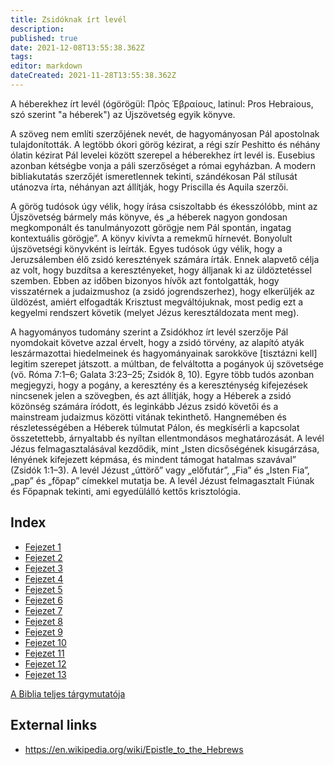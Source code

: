```yaml
---
title: Zsidóknak írt levél
description: 
published: true
date: 2021-12-08T13:55:38.362Z
tags: 
editor: markdown
dateCreated: 2021-11-28T13:55:38.362Z
---
```


A héberekhez írt levél (ógörögül: Πρὸς Ἑβραίους, latinul: Pros Hebraious, szó szerint "a héberek") az Újszövetség egyik könyve.

A szöveg nem említi szerzőjének nevét, de hagyományosan Pál apostolnak tulajdonították. A legtöbb ókori görög kézirat, a régi szír Peshitto és néhány ólatin kézirat Pál levelei között szerepel a héberekhez írt levél is. Eusebius azonban kétségbe vonja a páli szerzőséget a római egyházban. A modern bibliakutatás szerzőjét ismeretlennek tekinti, szándékosan Pál stílusát utánozva írta, néhányan azt állítják, hogy Priscilla és Aquila szerzői.

A görög tudósok úgy vélik, hogy írása csiszoltabb és ékesszólóbb, mint az Újszövetség bármely más könyve, és „a héberek nagyon gondosan megkomponált és tanulmányozott görögje nem Pál spontán, ingatag kontextuális görögje”. A könyv kivívta a remekmű hírnevét. Bonyolult újszövetségi könyvként is leírták. Egyes tudósok úgy vélik, hogy a Jeruzsálemben élő zsidó keresztények számára írták. Ennek alapvető célja az volt, hogy buzdítsa a keresztényeket, hogy álljanak ki az üldöztetéssel szemben. Ebben az időben bizonyos hívők azt fontolgatták, hogy visszatérnek a judaizmushoz (a zsidó jogrendszerhez), hogy elkerüljék az üldözést, amiért elfogadták Krisztust megváltójuknak, most pedig ezt a kegyelmi rendszert követik (melyet Jézus keresztáldozata ment meg).

A hagyományos tudomány szerint a Zsidókhoz írt levél szerzője Pál nyomdokait követve azzal érvelt, hogy a zsidó törvény, az alapító atyák leszármazottai hiedelmeinek és hagyományainak sarokköve [tisztázni kell] legitim szerepet játszott. a múltban, de felváltotta a pogányok új szövetsége (vö. Róma 7:1–6; Galata 3:23–25; Zsidók 8, 10). Egyre több tudós azonban megjegyzi, hogy a pogány, a keresztény és a kereszténység kifejezések nincsenek jelen a szövegben, és azt állítják, hogy a Héberek a zsidó közönség számára íródott, és leginkább Jézus zsidó követői és a mainstream judaizmus közötti vitának tekinthető. Hangnemében és részletességében a Héberek túlmutat Pálon, és megkísérli a kapcsolat összetettebb, árnyaltabb és nyíltan ellentmondásos meghatározását. A levél Jézus felmagasztalásával kezdődik, mint „Isten dicsőségének kisugárzása, lényének kifejezett képmása, és mindent támogat hatalmas szavával” (Zsidók 1:1–3). A levél Jézust „úttörő” vagy „előfutár”, „Fia” és „Isten Fia”, „pap” és „főpap” címekkel mutatja be. A levél Jézust felmagasztalt Fiúnak és Főpapnak tekinti, ami egyedülálló kettős krisztológia.

## Index

- [Fejezet 1](/hu/Bible/Hebrews/1)
- [Fejezet 2](/hu/Bible/Hebrews/2)
- [Fejezet 3](/hu/Bible/Hebrews/3)
- [Fejezet 4](/hu/Bible/Hebrews/4)
- [Fejezet 5](/hu/Bible/Hebrews/5)
- [Fejezet 6](/hu/Bible/Hebrews/6)
- [Fejezet 7](/hu/Bible/Hebrews/7)
- [Fejezet 8](/hu/Bible/Hebrews/8)
- [Fejezet 9](/hu/Bible/Hebrews/9)
- [Fejezet 10](/hu/Bible/Hebrews/10)
- [Fejezet 11](/hu/Bible/Hebrews/11)
- [Fejezet 12](/hu/Bible/Hebrews/12)
- [Fejezet 13](/hu/Bible/Hebrews/13)


[A Biblia teljes tárgymutatója](/hu/index/bible)


## External links

- https://en.wikipedia.org/wiki/Epistle_to_the_Hebrews